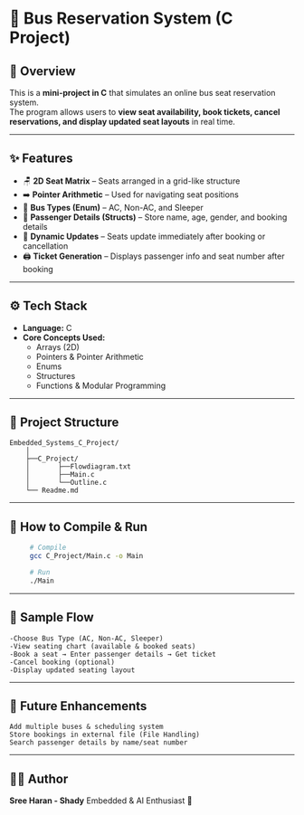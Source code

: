 # 🚌 Bus Reservation System (C Project)

## 📖 Overview
This is a **mini-project in C** that simulates an online bus seat reservation system.  
The program allows users to **view seat availability, book tickets, cancel reservations, and display updated seat layouts** in real time.

---

## ✨ Features
- 🪑 **2D Seat Matrix** – Seats arranged in a grid-like structure  
- ➡️ **Pointer Arithmetic** – Used for navigating seat positions  
- 🚌 **Bus Types (Enum)** – AC, Non-AC, and Sleeper  
- 👤 **Passenger Details (Structs)** – Store name, age, gender, and booking details  
- 🔄 **Dynamic Updates** – Seats update immediately after booking or cancellation  
- 🖨️ **Ticket Generation** – Displays passenger info and seat number after booking  

---

## ⚙️ Tech Stack
- **Language:** C  
- **Core Concepts Used:**  
  - Arrays (2D)  
  - Pointers & Pointer Arithmetic  
  - Enums  
  - Structures  
  - Functions & Modular Programming  

---

## 📜 Project Structure
	Embedded_Systems_C_Project/	
		│
		├──C_Project/
		│		├──Flowdiagram.txt
		│ 	 	├──Main.c
		│		└──Outline.c
		└──	Readme.md

---

## 🚀 How to Compile & Run
```bash
     # Compile
     gcc C_Project/Main.c -o Main

     # Run
     ./Main
```
---

## 🧪 Sample Flow 
	-Choose Bus Type (AC, Non-AC, Sleeper)
	-View seating chart (available & booked seats)
	-Book a seat → Enter passenger details → Get ticket
	-Cancel booking (optional)
	-Display updated seating layout
---
## 📌 Future Enhancements
	Add multiple buses & scheduling system
	Store bookings in external file (File Handling)
	Search passenger details by name/seat number
---
## 👨‍💻 Author
**Sree Haran - Shady**
Embedded & AI Enthusiast 🚀
